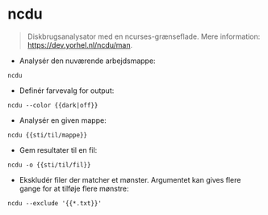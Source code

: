 # ncdu

> Diskbrugsanalysator med en ncurses-grænseflade.
> Mere information: <https://dev.yorhel.nl/ncdu/man>.

- Analysér den nuværende arbejdsmappe:

`ncdu`

- Definér farvevalg for output:

`ncdu --color {{dark|off}}`

- Analysér en given mappe:

`ncdu {{sti/til/mappe}}`

- Gem resultater til en fil:

`ncdu -o {{sti/til/fil}}`

- Ekskludér filer der matcher et mønster. Argumentet kan gives flere gange for at tilføje flere mønstre:

`ncdu --exclude '{{*.txt}}'`

